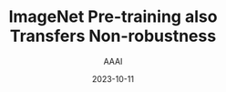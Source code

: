 ---
layout: seminar-post
title: "ImageNet Pre-training also Transfers Non-robustness"
subtitle: 'AAAI'
categories: Computer Vision
tags: [Representation]
date: 2023-10-11
pdf_url: 'https://drive.google.com/file/d/134kgY2jNxhFFa6ndgYD6czQ5Nw9qsLQI/view?usp=sharing'
---
